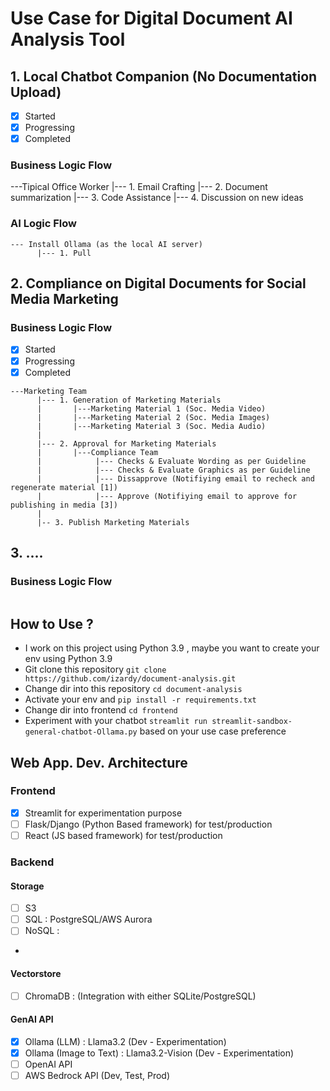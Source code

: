 # Use Case for Digital Document AI Analysis Tool
## 1. Local Chatbot Companion (No Documentation Upload)
- [x] Started
- [x] Progressing
- [x] Completed
### Business Logic Flow
>
---Tipical Office Worker
      |--- 1. Email Crafting
      |--- 2. Document summarization
      |--- 3. Code Assistance
      |--- 4. Discussion on new ideas

### AI Logic Flow
```
--- Install Ollama (as the local AI server)
      |--- 1. Pull
```
## 2. Compliance on Digital Documents for Social Media Marketing
### Business Logic Flow
- [x] Started
- [x] Progressing
- [x] Completed
```
---Marketing Team
      |--- 1. Generation of Marketing Materials
      |       |---Marketing Material 1 (Soc. Media Video)
      |       |---Marketing Material 2 (Soc. Media Images)
      |       |---Marketing Material 3 (Soc. Media Audio)
      |
      |--- 2. Approval for Marketing Materials
      |       |---Compliance Team                            
      |            |--- Checks & Evaluate Wording as per Guideline       
      |            |--- Checks & Evaluate Graphics as per Guideline      
      |            |--- Dissapprove (Notifiying email to recheck and regenerate material [1]) 
      |            |--- Approve (Notifiying email to approve for publishing in media [3]) 
      |
      |-- 3. Publish Marketing Materials

```
## 3. ....
### Business Logic Flow
```
```
## How to Use ?
- I work on this project using Python 3.9 , maybe you want to create your env using Python 3.9
- Git clone this repository ```git clone https://github.com/izardy/document-analysis.git```
- Change dir into this repository ```cd document-analysis```
- Activate your env and ```pip install -r requirements.txt```
- Change dir into frontend ```cd frontend```
- Experiment with your chatbot ```streamlit run streamlit-sandbox-general-chatbot-Ollama.py``` based on your use case preference

## Web App. Dev. Architecture
### Frontend
- [x] Streamlit for experimentation purpose
- [ ] Flask/Django (Python Based framework) for test/production
- [ ] React (JS based framework) for test/production

### Backend
#### Storage
- [ ] S3
- [ ] SQL : PostgreSQL/AWS Aurora
- [ ] NoSQL :
- 
#### Vectorstore
- [ ] ChromaDB : (Integration with either SQLite/PostgreSQL)

#### GenAI API
- [x] Ollama (LLM) : Llama3.2 (Dev - Experimentation)
- [x] Ollama (Image to Text) : Llama3.2-Vision (Dev - Experimentation)
- [ ] OpenAI API
- [ ] AWS Bedrock API (Dev, Test, Prod)
